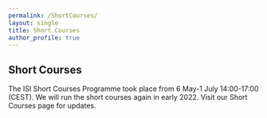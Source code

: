 ```yaml
---
permalink: /ShortCourses/
layout: single
title: Short Courses
author_profile: true
---
```

## Short Courses

The ISI Short Courses Programme took place from 6 May-1 July 14:00-17:00 (CEST). We will run the short courses again in early 2022. Visit our Short Courses page for updates.
